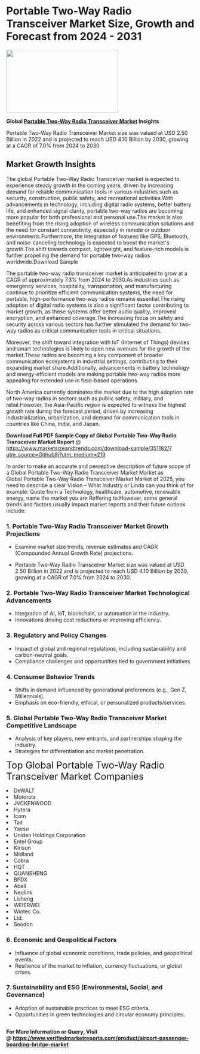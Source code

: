 <H1>Portable Two-Way Radio Transceiver Market Size, Growth and Forecast from 2024 - 2031</H1><img class="aligncenter size-medium wp-image-584254" src="https://thirdeyenews.in/wp-content/uploads/2024/09/Global-Market-Research-300x168.jpeg" alt="" width="300" height="168" /><p><strong>Global&nbsp;<a href="https://www.marketsizeandtrends.com/download-sample/351182/?utm_source=Github8j?utm_medium=219">Portable Two-Way Radio Transceiver Market</a> Insights</strong></p><p>Portable Two-Way Radio Transceiver Market size was valued at USD 2.50 Billion in 2022 and is projected to reach USD 4.10 Billion by 2030, growing at a CAGR of 7.0% from 2024 to 2030.</p><p><h2>Market Growth Insights</h2> <p>The global Portable Two-Way Radio Transceiver market is expected to experience steady growth in the coming years, driven by increasing demand for reliable communication tools in various industries such as security, construction, public safety, and recreational activities.With advancements in technology, including digital radio systems, better battery life, and enhanced signal clarity, portable two-way radios are becoming more popular for both professional and personal use.The market is also benefiting from the rising adoption of wireless communication solutions and the need for constant connectivity, especially in remote or outdoor environments.Furthermore, the integration of features like GPS, Bluetooth, and noise-canceling technology is expected to boost the market's growth.The shift towards compact, lightweight, and feature-rich models is further propelling the demand for portable two-way radios worldwide.Download Sample</p> <p>The portable two-way radio transceiver market is anticipated to grow at a CAGR of approximately 7.3% from 2024 to 2030.As industries such as emergency services, hospitality, transportation, and manufacturing continue to prioritize efficient communication systems, the need for portable, high-performance two-way radios remains essential.The rising adoption of digital radio systems is also a significant factor contributing to market growth, as these systems offer better audio quality, improved encryption, and enhanced coverage.The increasing focus on safety and security across various sectors has further stimulated the demand for two-way radios as critical communication tools in critical situations.</p> <p>Moreover, the shift toward integration with IoT (Internet of Things) devices and smart technologies is likely to open new avenues for the growth of the market.These radios are becoming a key component of broader communication ecosystems in industrial settings, contributing to their expanding market share.Additionally, advancements in battery technology and energy-efficient models are making portable two-way radios more appealing for extended use in field-based operations.</p> <p>North America currently dominates the market due to the high adoption rate of two-way radios in sectors such as public safety, military, and retail.However, the Asia-Pacific region is expected to witness the highest growth rate during the forecast period, driven by increasing industrialization, urbanization, and demand for communication tools in countries like China, India, and Japan.</p> <p></p><p><span class=""><strong>Download Full PDF Sample Copy of Global Portable Two-Way Radio Transceiver Market Report</strong> @ <a href="https://www.marketsizeandtrends.com/download-sample/351182/?utm_source=Github8j?utm_medium=219" target="_blank">https://www.marketsizeandtrends.com/download-sample/351182/?utm_source=Github8j?utm_medium=219</a></span></p><p>In order to make an accurate and perceptive description of future scope of a Global&nbsp;Portable Two-Way Radio Transceiver Market Market as Global&nbsp;Portable Two-Way Radio Transceiver Market Market of 2025, you need to describe a clear Vision &ndash; What Industry or Linda can you think of for example: Quote from a Technology, healthcare, automotive, renewable energy, name the market you are Reffering to.However, some general trends and factors usually impact market reports and their future outlook include:</p><h3>1.&nbsp;<strong>Portable Two-Way Radio Transceiver Market Growth Projections</strong></h3><ul><li>Examine market size trends, revenue estimates and CAGR (Compounded Annual Growth Rate) projections.</li><li><p>Portable Two-Way Radio Transceiver Market size was valued at USD 2.50 Billion in 2022 and is projected to reach USD 4.10 Billion by 2030, growing at a CAGR of 7.0% from 2024 to 2030.</p></li></ul><h3>2.&nbsp;<strong>Portable Two-Way Radio Transceiver Market Technological Advancements</strong></h3><ul><li>Integration of AI, IoT, blockchain, or automation in the industry.</li><li>Innovations driving cost reductions or improving efficiency.</li></ul><h3>3.&nbsp;<strong>Regulatory and Policy Changes</strong></h3><ul><li>Impact of global and regional regulations, including sustainability and carbon-neutral goals.</li><li>Compliance challenges and opportunities tied to government initiatives.</li></ul><h3>4.&nbsp;<strong>Consumer Behavior Trends</strong></h3><ul><li>Shifts in demand influenced by generational preferences (e.g., Gen Z, Millennials).</li><li>Emphasis on eco-friendly, ethical, or personalized products/services.</li></ul><h3>5.&nbsp;<strong>Global Portable Two-Way Radio Transceiver Market Competitive Landscape</strong></h3><ul><li>Analysis of key players, new entrants, and partnerships shaping the industry.</li><li>Strategies for differentiation and market penetration.</li></ul><p data-pm-slice="1 1 []"><span style="color: inherit; font-family: inherit; font-size: 25px;">Top Global Portable Two-Way Radio Transceiver Market Companies</span></p><div class="" data-test-id=""><p><li>DeWALT</li><li> Motorola</li><li> JVCKENWOOD</li><li> Hytera</li><li> Icom</li><li> Tait</li><li> Yaesu</li><li> Uniden Holdings Corporation</li><li> Entel Group</li><li> Kirisun</li><li> Midland</li><li> Cobra</li><li> HQT</li><li> QUANSHENG</li><li> BFDX</li><li> Abell</li><li> Neolink</li><li> Lisheng</li><li> WEIERWEI</li><li> Wintec Co.</li><li> Ltd.</li><li> Seodon</li></p></div><h3>6.&nbsp;<strong>Economic and Geopolitical Factors</strong></h3><ul><li>Influence of global economic conditions, trade policies, and geopolitical events.</li><li>Resilience of the market to inflation, currency fluctuations, or global crises.</li></ul><h3>7.&nbsp;<strong>Sustainability and ESG (Environmental, Social, and Governance)</strong></h3><ul><li>Adoption of sustainable practices to meet ESG criteria.</li><li>Opportunities in green technologies and circular economy principles.</li></ul><h2><strong style="font-size: 14px;">For More Information or Query, Visit @&nbsp;</strong><a style="background-color: #ffffff; font-size: 14px;" href="https://www.marketsizeandtrends.com/report/portable-two-way-radio-transceiver-market/" target="_blank">https://www.verifiedmarketreports.com/product/airport-passenger-boarding-bridge-market</a></h2>